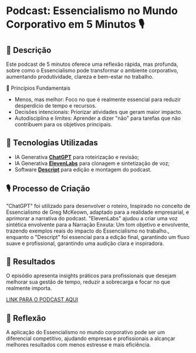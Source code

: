 # Podcast: Essencialismo no Mundo Corporativo em 5 Minutos 🎙️

## 📒 Descrição
Este podcast de 5 minutos oferece uma reflexão rápida, mas profunda, sobre como o Essencialismo pode transformar o ambiente corporativo, aumentando produtividade, clareza e bem-estar no trabalho.

🏢 Princípios Fundamentais
- Menos, mas melhor: Foco no que é realmente essencial para reduzir desperdício de tempo e recursos.
- Decisões intencionais: Priorizar atividades que geram maior impacto.
- Autodisciplina e limites: Aprender a dizer "não" para tarefas que não contribuem para os objetivos principais.

## 🤖 Tecnologias Utilizadas
- IA Generativa **[ChatGPT](https://chat.openai.com)** para roteirização e revisão;
- IA Generativa **[ElevenLabs](https://www.elevenlabs.io)** para clonagem e sintetização de voz;
- Software **[Descript](https://www.descript.com)** para edição e montagem do podcast.

## 🎙️ Processo de Criação
"ChatGPT" foi utilizado para desenvolver o roteiro, Inspirado no conceito de Essencialismo de Greg McKeown, adaptado para a realidade empresarial, e aprimorar a narrativa do podcast. "ElevenLabs" ajudou a criar uma voz sintética envolvente para a Narração Enxuta: Um tom objetivo e envolvente, trazendo exemplos reais do impacto do Essencialismo no trabalho., enquanto o "Descript" foi essencial para a edição final, garantindo um fluxo suave e profissional, garantindo uma audição clara e inspiradora.

## 🚀 Resultados
O episódio apresenta insights práticos para profissionais que desejam melhorar sua gestão de tempo, reduzir a sobrecarga e focar no que realmente importa.

[LINK PARA O PODCAST AQUI](https://app.heygen.com/videos/faba3c681d70403195f0de25c574c7c6)

## 💭 Reflexão
A aplicação do Essencialismo no mundo corporativo pode ser um diferencial competitivo, ajudando empresas e profissionais a alcançar melhores resultados com menos estresse e mais eficiência.
